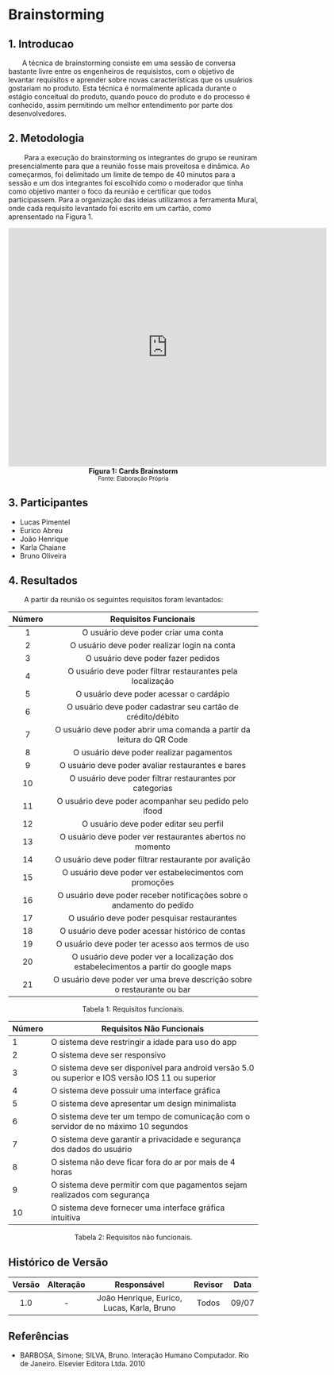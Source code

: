 # Brainstorming

## 1. Introducao
&emsp;&emsp;A técnica de brainstorming consiste em uma sessão de conversa bastante livre entre os engenheiros de requisistos, com o objetivo de levantar requisitos e aprender sobre novas características que os usuários gostariam no produto. Esta técnica é normalmente aplicada durante o estágio conceitual do produto, quando pouco do produto e do processo é conhecido, assim permitindo um melhor entendimento por parte dos desenvolvedores.

## 2. Metodologia
&emsp;&emsp; Para a execução do brainstorming  os integrantes do grupo se reuniram presencialmente para que a reunião fosse mais proveitosa e dinâmica. Ao começarmos, foi delimitado um limite de tempo de 40 minutos para a sessão e um dos integrantes foi escolhido como o moderador que tinha como objetivo manter o foco da reunião e certificar que todos participassem. Para a organização das ideias utilizamos a ferramenta Mural, onde cada requisito levantado foi escrito em um cartão, como aprensentado na Figura 1.

<iframe src='https://app.mural.co/embed/ebdc3b56-9c6b-4ac5-b270-32cedb7a4f96'
        width='100%'
        height='480px'
        style='min-width: 640px; min-height: 480px; background-color: #f4f4f4; border: 1px solid #efefef'
        sandbox='allow-same-origin allow-scripts allow-modals allow-popups allow-popups-to-escape-sandbox'>
</iframe>
<figcaption align='center'>
    <b>Figura 1: Cards Brainstorm</b>
    <br><small>Fonte: Elaboração Própria</small>
</figcaption>

## 3. Participantes
- Lucas Pimentel
- Eurico Abreu
- João Henrique
- Karla Chaiane
- Bruno Oliveira

## 4. Resultados
&emsp;&emsp; A partir da reunião os seguintes requisitos foram levantados:

<center>

| Número | Requisitos Funcionais                                         |
| :------: | :--------------------------------------------------: |
| 1    | O usuário deve poder criar uma conta |
| 2    | O usuário deve poder realizar login na conta         |
| 3    | O usuário deve poder fazer pedidos      |
| 4    | O usuário deve poder filtrar restaurantes pela localização       |
| 5    | O usuário deve poder acessar o cardápio      |
| 6    | O usuário deve poder cadastrar seu cartão de crédito/débito        |
| 7    | O usuário deve poder abrir uma comanda a partir da leitura do QR Code       |
| 8    | O usuário deve poder realizar pagamentos        |
| 9    | O usuário deve poder avaliar restaurantes e bares      |
| 10   | O usuário deve poder filtrar restaurantes por categorias       |
| 11   | O usuário deve poder acompanhar seu pedido pelo ifood        |
| 12   | O usuário deve poder editar seu perfil        |
| 13   | O usuário deve poder ver restaurantes abertos no momento         |
| 14   | O usuário deve poder filtrar restaurante por avalição       |
| 15   | O usuário deve poder ver estabelecimentos com promoções        |
| 16   | O usuário deve poder receber notificações sobre o andamento do pedido        |
| 17   | O usuário deve poder pesquisar restaurantes        |
| 18   | O usuário deve poder acessar histórico de contas       |
| 19   | O usuário deve poder ter acesso aos termos de uso        |
| 20   | O usuário deve poder ver a localização dos estabelecimentos a partir do google maps        |
| 21   | O usuário deve poder ver uma breve descrição sobre o restaurante ou bar         |


<figcaption>Tabela 1: Requisitos funcionais.</figcaption>

| Número | Requisitos Não Funcionais                                         |
| ------ | --------------------------------------------------|
| 1    | O sistema deve restringir a idade para uso do app |
| 2    | O sistema deve ser responsivo  |
| 3    | O sistema deve ser disponível para android versão 5.0 ou superior e IOS versão IOS 11 ou superior   |
| 4    | O sistema deve possuir uma interface gráfica  |
| 5    | O sistema deve apresentar um design minimalista  |
| 6    | O sistema deve ter um tempo de comunicação com o servidor de no máximo 10 segundos  |
| 7    | O sistema deve garantir a privacidade e segurança dos dados do usuário   |
| 8    | O sistema não deve ficar fora do ar por mais de 4 horas   |
| 9    | O sistema deve permitir com que pagamentos sejam realizados com segurança   |
| 10    | O sistema deve fornecer uma interface gráfica intuitiva   |


<figcaption>Tabela 2: Requisitos não funcionais.</figcaption>

</center>

## Histórico de Versão

| Versão |                Alteração               | Responsável |         Revisor        |  Data |
|:------:|:--------------------------------------:|:-----------:|:----------------------:|:-----:|
|   1.0  |                    -                   |    João Henrique, Eurico, Lucas, Karla, Bruno   | Todos | 09/07 |

## Referências 
- BARBOSA, Simone; SILVA, Bruno. Interação Humano Computador. Rio de Janeiro. Elsevier Editora Ltda. 2010